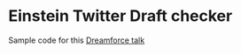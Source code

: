 # Einstein Twitter Draft checker 

Sample code for this [Dreamforce talk](https://success.salesforce.com/Sessions?eventId=a1Q3A000021ea1UUAQ#/session/a2q3A000002BJNeQAO)
